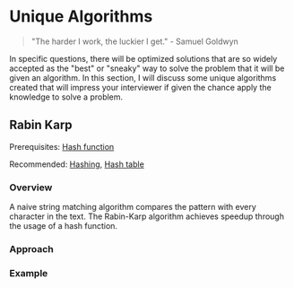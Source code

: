 # Unique Algorithms
> "The harder I work, the luckier I get." - Samuel Goldwyn

In specific questions, there will be optimized solutions that are so widely accepted as the "best" or "sneaky" way to solve the problem that it will be given an algorithm. In this section, I will discuss some unique algorithms created that will impress your interviewer if given the chance apply the knowledge to solve a problem.

## Rabin Karp
Prerequisites: [Hash function](https://www.geeksforgeeks.org/what-are-hash-functions-and-how-to-choose-a-good-hash-function/)

Recommended: [Hashing](https://www.geeksforgeeks.org/hashing-set-1-introduction/), [Hash table](https://en.wikipedia.org/wiki/Hash_table)
### Overview
A naive string matching algorithm compares the pattern with every character in the text. The Rabin-Karp algorithm achieves speedup through the usage of a hash function. 
### Approach
### Example